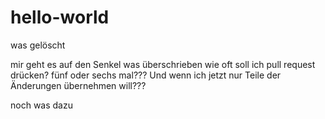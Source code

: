 # hello-world


was gelöscht 

mir geht es auf den Senkel
was überschrieben wie oft soll ich pull request drücken? fünf oder sechs mal??? Und wenn ich jetzt nur Teile der Änderungen übernehmen will???

noch was dazu
